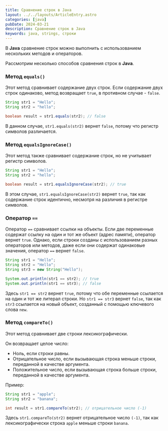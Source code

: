 ```yaml
---
title: Сравнение строк в Java
layout: ../../layouts/ArticleEntry.astro
categories: [java]
pubDate: 2024-03-21
description: Сравнение строк в Java
keywords: java, strings, строки
---
```


В **Java** сравнение строк можно выполнить с использованием нескольких методов и операторов.

Рассмотрим несколько способов сравнения строк в **Java**.

### Метод `equals()`

Этот метод сравнивает содержание двух строк. Если содержание двух строк одинаково, метод возвращает `true`, в противном случае - `false`.

```java
String str1 = "Hello";
String str2 = "hello";

boolean result = str1.equals(str2); // false
```

В данном случае, `str1.equals(str2)` вернет `false`, потому что регистр символов различается.

### Метод `equalsIgnoreCase()`

Этот метод также сравнивает содержание строк, но не учитывает регистр символов.

```java
String str1 = "Hello";
String str2 = "hello";

boolean result = str1.equalsIgnoreCase(str2); // true
```

В этом случае, `str1.equalsIgnoreCase(str2)` вернет `true`, так как содержание строк идентично, несмотря на различия в регистре символов.

### Оператор `==`

Оператор `==` сравнивает ссылки на объекты. Если две переменные содержат ссылку на один и тот же объект (адрес памяти), оператор вернет `true`. Однако, если строки созданы с использованием разных операторов или методов, даже если они содержат одинаковые значения, оператор `==` вернет `false`.

```java
String str1 = "Hello";
String str2 = "Hello";
String str3 = new String("Hello");

System.out.println(str1 == str2); // true
System.out.println(str1 == str3); // false
```

Здесь `str1 == str2` вернет `true`, потому что обе переменные ссылается на один и тот же литерал строки. Но `str1 == str3` вернет `false`, так как `str3` ссылается на новый объект, созданный с помощью ключевого слова `new`.


### Метод `compareTo()`

Этот метод сравнивает две строки лексикографически. 

Он возвращает целое число:
- Ноль, если строки равны.
- Отрицательное число, если вызывающая строка меньше строки, переданной в качестве аргумента.
- Положительное число, если вызывающая строка больше строки, переданной в качестве аргумента.

Пример:

```java
String str1 = "apple";
String str2 = "banana";

int result = str1.compareTo(str2); // отрицательное число (-1)
```

Здесь `str1.compareTo(str2)` вернет отрицательное число `(-1)`, так как лексикографически строка `apple` меньше строки `banana`.
